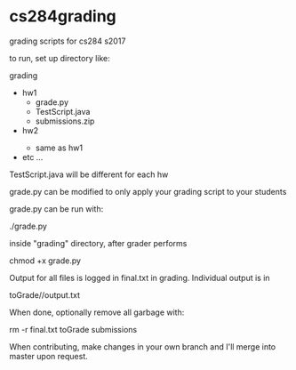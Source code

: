 # cs284grading
grading scripts for cs284 s2017

to run, set up directory like:

grading
<ul> 
<li> hw1
<ul>
<li>grade.py</li>
<li>TestScript.java</li>
<li>submissions.zip</li>
</ul>
</li>
<li> hw2 </li>
<ul><li>same as hw1</li></ul>
<li> etc ... </li>
</ul>
    
TestScript.java will be different for each hw

grade.py can be modified to only apply your grading script to your students

grade.py can be run with:

./grade.py

inside "grading" directory, after grader performs 

chmod +x grade.py

Output for all files is logged in final.txt in grading. Individual output is in

toGrade/<studentname>/output.txt

When done, optionally remove all garbage with:

rm -r final.txt toGrade submissions

When contributing, make changes in your own branch and I'll merge into master upon request.
